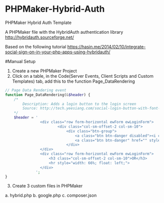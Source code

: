 # PHPMaker-Hybrid-Auth
PHPMaker Hybrid Auth Template

A PHPMaker file with the HybridAuth authentication library http://hybridauth.sourceforge.net/ 

Based on the following tutorial
https://hasin.me/2014/02/10/integrate-social-sign-on-in-your-php-apps-using-hybridauth/

#Manual Setup
1. Create a new PHPMaker Project
2. Click on a table, in the Code(Server Events, Client Scripts and Custom Templates) tab, add this to the 
function Page_DataRendering
```php
// Page Data Rendering event
function Page_DataRendering(&$header) {
	/* 
		Description: Adds a login button to the login screen
		Source: http://tech.yeesiang.com/social-login-button-with-font-awesome-bootstrap/
	*/
	$header = '
				<div class="row form-horizontal ewForm ewLoginForm">
				   		<div class="col-sm-offset-2 col-sm-10">
				   			<div class="btn-group">
				   				<a class="btn btn-danger disabled"><i class="fa fa-google-plus" style="width:16px; height:20px"></i></a>
				   				<a class="btn btn-danger" href="" style="width:12em; height:37px"> Sign in with Google</a>
				   			</div>
				</div>
				<div class="row form-horizontal ewForm ewLoginForm">
					<h3 class="col-sm-offset-2 col-sm-10">OR</h3>
					<hr style="width: 66%; float: left;">
				</div>
			  ';
}
 ```
 
3. Create 3 custom files in PHPMaker

 a. hybrid.php
 b. google.php
 c. composer.json
